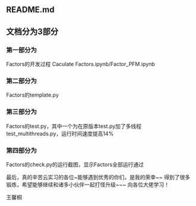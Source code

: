 ## README.md

## 文档分为3部分

### 第一部分为 
Factors的开发过程 Caculate Factors.ipynb/Factor_PFM.ipynb
### 第二部分为 
Factors的template.py
### 第三部分为 
Factors的test.py，其中一个为在原版本test.py加了多线程test_multithreads.py，运行时间速度提高14%
### 第四部分为 
Factors的check.py的运行截图，显示Factors全部运行通过

最后，真的辛苦云实习的各位~能够遇到优秀的你们，是我的荣幸~~ 得到了很多锻炼，希望能够继续和诸多小伙伴一起打怪升级~~~ 向各位大佬学习！

王馨桐
